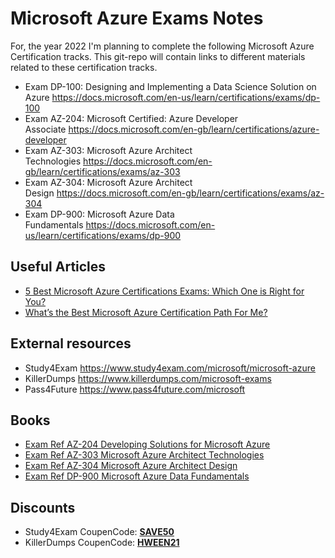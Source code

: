 <h1><strong>Microsoft Azure Exams&nbsp;Notes</strong></h1>

<p>For, the year 2022&nbsp;I&#39;m planning to complete the following Microsoft Azure Certification tracks. This git-repo will contain links to different materials related to these certification tracks.</p>

<ul>
	<li>Exam DP-100: Designing and Implementing a Data Science Solution on Azure&nbsp;<a href="https://docs.microsoft.com/en-us/learn/certifications/exams/dp-100">https://docs.microsoft.com/en-us/learn/certifications/exams/dp-100</a></li>
	<li>Exam AZ-204: Microsoft Certified: Azure Developer Associate&nbsp;<a href="https://docs.microsoft.com/en-gb/learn/certifications/azure-developer" rel="nofollow">https://docs.microsoft.com/en-gb/learn/certifications/azure-developer</a></li>
	<li>Exam AZ-303: Microsoft Azure Architect Technologies&nbsp;<a href="https://docs.microsoft.com/en-gb/learn/certifications/exams/az-303" rel="nofollow">https://docs.microsoft.com/en-gb/learn/certifications/exams/az-303</a></li>
	<li>Exam AZ-304: Microsoft Azure Architect Design&nbsp;<a href="https://docs.microsoft.com/en-gb/learn/certifications/exams/az-304" rel="nofollow">https://docs.microsoft.com/en-gb/learn/certifications/exams/az-304</a></li>
	<li>Exam DP-900: Microsoft Azure Data Fundamentals&nbsp;<a href="https://docs.microsoft.com/en-us/learn/certifications/exams/dp-900">https://docs.microsoft.com/en-us/learn/certifications/exams/dp-900</a></li>
</ul>

<h2><strong>Useful Articles</strong></h2>

<ul>
	<li><a href="https://medium.com/@andrewstone12367/5-best-microsoft-azure-certifications-exams-which-is-right-for-you-127eb5a72766">5 Best Microsoft Azure Certifications Exams: Which One is Right for You?</a></li>
	<li><a href="https://acloudguru.com/blog/engineering/which-azure-certification-is-right-for-me">What&rsquo;s the Best Microsoft Azure Certification Path For Me?</a></li>
</ul>

<h2><strong>External resources</strong></h2>

<ul>
	<li>Study4Exam&nbsp;<a href="https://www.study4exam.com/microsoft/microsoft-azure">https://www.study4exam.com/microsoft/microsoft-azure</a></li>
	<li>KillerDumps&nbsp;<a href="https://cloudacademy.com/learning-paths/az-204-exam-preparation-developing-solutions-for-microsoft-azure-1208/" rel="nofollow">https://www.killerdumps.com/microsoft-exams</a></li>
	<li>Pass4Future&nbsp;<a href="https://medium.com/@the.green.man/exam-az-203-developing-solutions-for-microsoft-azure-best-resources-on-the-web-in-2020-23c10679b0d2" rel="nofollow">https://www.pass4future.com/microsoft</a></li>
</ul>

<h2><strong>Books</strong></h2>

<ul>
	<li><a href="https://www.microsoftpressstore.com/store/exam-ref-az-204-developing-solutions-for-microsoft-9780136798316" rel="nofollow">Exam Ref AZ-204 Developing Solutions for Microsoft Azure</a></li>
	<li><a href="https://www.microsoftpressstore.com/store/exam-ref-az-303-microsoft-azure-architect-technologies-9780136805090" rel="nofollow">Exam Ref AZ-303 Microsoft Azure Architect Technologies</a></li>
	<li><a href="https://www.microsoftpressstore.com/store/exam-ref-az-304-microsoft-azure-architect-design-with-9780137489725">Exam Ref AZ-304 Microsoft Azure Architect Design</a></li>
	<li><a href="https://www.microsoftpressstore.com/store/exam-ref-dp-900-microsoft-azure-data-fundamentals-with-9780137489701">Exam Ref DP-900 Microsoft Azure Data Fundamentals</a></li>
</ul>

<h2><strong>Discounts</strong></h2>

<ul>
	<li>Study4Exam CoupenCode: <a href="https://www.couponchief.com/study4exam"><strong>SAVE50</strong></a></li>
	<li>KillerDumps CoupenCode:&nbsp;<a href="https://www.couponchief.com/killerdumps"><strong>HWEEN21</strong></a></li>
</ul>
